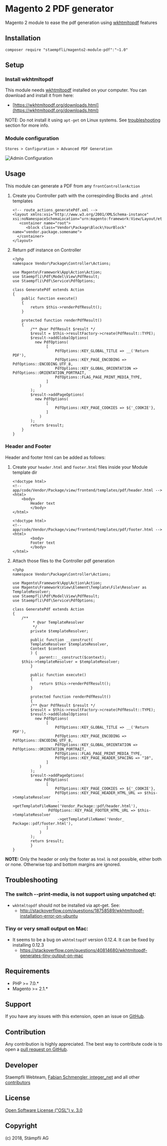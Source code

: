 # Magento 2 PDF generator

Magento 2 module to ease the pdf generation using [wkhtmltopdf](https://wkhtmltopdf.org/) features

## Installation

```
composer require "staempfli/magento2-module-pdf":"~1.0"
```

## Setup

### Install wkhtmltopdf
This module needs [wkhtmltopdf](https://wkhtmltopdf.org/) installed on your computer. You can download and install it from here:

* [https://wkhtmltopdf.org/downloads.html](https://wkhtmltopdf.org/downloads.html)

NOTE: Do not install it using `apt-get` on Linux systems. See [troubleshooting](#troubleshooting) section for more info.

### Module configuration

`Stores > Configuration > Advanced PDF Generation`

![Admin Configuration](docs/img/config.png)


## Usage

This module can generate a PDF from any `frontControllerAction`

1. Create you Controller path with the correspinding Blocks and `.phtml` templates

	```
	<!-- route_actions_generatePdf.xml -->
	<layout xmlns:xsi="http://www.w3.org/2001/XMLSchema-instance" xsi:noNamespaceSchemaLocation="urn:magento:framework:View/Layout/etc/layout_generic.xsd">
 	   <container name="root">
  	      <block class="Vendor\Package\Block\YourBlock" name="vendor.package.somename">
  	  </container>
	</layout>
	```

2. Return pdf instance on Controller

	```
	<?php
	namespace Vendor\Package\Controller\Actions;

	use Magento\Framework\App\Action\Action;
	use Staempfli\Pdf\Model\View\PdfResult;
	use Staempfli\Pdf\Service\PdfOptions;

	class GeneratePdf extends Action
	{
   		public function execute()
    	{
        	return $this->renderPdfResult();
    	}

    	protected function renderPdfResult()
    	{
        	/** @var PdfResult $result */
        	$result = $this->resultFactory->create(PdfResult::TYPE);
        	$result->addGlobalOptions(
          	  new PdfOptions(
             	   [
             	       PdfOptions::KEY_GLOBAL_TITLE => __('Return PDF'),
             	       PdfOptions::KEY_PAGE_ENCODING => PdfOptions::ENCODING_UTF_8,
             	       PdfOptions::KEY_GLOBAL_ORIENTATION => PdfOptions::ORIENTATION_PORTRAIT,
             	       PdfOptions::FLAG_PAGE_PRINT_MEDIA_TYPE,
             	   ]
            	)
        	);
        	$result->addPageOptions(
          	  new PdfOptions(
             	   [
             	       PdfOptions::KEY_PAGE_COOKIES => ${'_COOKIE'},
             	   ]
            	)
        	);
        	return $result;
    	}
	}
	```

### Header and Footer

Header and footer html can be added as follows:

1. Create your `header.html` and `footer.html` files inside your Module template dir

	```
	<!doctype html>
	<!-- app/code/Vendor/Package/view/frontend/templates/pdf/header.html -->
	<html>
   		<body>
			Header text
	    	</body>
	</html>
	```
	```
	<!doctype html>
	<!-- app/code/Vendor/Package/view/frontend/templates/pdf/footer.html -->
	<html>
    		<body>
			Footer text
    		</body>
	</html>
	```

2. Attach those files to the Controller pdf generation

	```
	<?php
	namespace Vendor\Package\Controller\Actions;

	use Magento\Framework\App\Action\Action;
	use Magento\Framework\View\Element\Template\File\Resolver as TemplateResolver;
	use Staempfli\Pdf\Model\View\PdfResult;
	use Staempfli\Pdf\Service\PdfOptions;

	class GeneratePdf extends Action
	{
	    /**
     	     * @var TemplateResolver
    	     */
    	    private $templateResolver;

    	    public function __construct(
        	TemplateResolver $templateResolver,
        	Context $context
    	    ) {
       	        parent::__construct($context);
 		$this->templateResolver = $templateResolver;
    	    }

            public function execute()
    	    {
                return $this->renderPdfResult();
    	    }

    	    protected function renderPdfResult()
    	    {
        	/** @var PdfResult $result */
        	$result = $this->resultFactory->create(PdfResult::TYPE);
        	$result->addGlobalOptions(
          	  new PdfOptions(
             	   [
             	       PdfOptions::KEY_GLOBAL_TITLE => __('Return PDF'),
             	       PdfOptions::KEY_PAGE_ENCODING => PdfOptions::ENCODING_UTF_8,
             	       PdfOptions::KEY_GLOBAL_ORIENTATION => PdfOptions::ORIENTATION_PORTRAIT,
             	       PdfOptions::FLAG_PAGE_PRINT_MEDIA_TYPE,
             	       PdfOptions::KEY_PAGE_HEADER_SPACING => "10",
             	   ]
            	)
        	);
        	$result->addPageOptions(
          	  new PdfOptions(
             	   [
             	       PdfOptions::KEY_PAGE_COOKIES => ${'_COOKIE'},
             	       PdfOptions::KEY_PAGE_HEADER_HTML_URL => $this->templateResolver
                        ->getTemplateFileName('Vendor_Package::pdf/header.html'),
                    PdfOptions::KEY_PAGE_FOOTER_HTML_URL => $this->templateResolver
                        ->getTemplateFileName('Vendor_ Package::pdf/footer.html'),
             	   ]
            	)
        	);
        	return $result;
    	    }
	}
	```

**NOTE:** Only the header or only the footer as `html` is not possible, either both or none. Otherwise top and bottom margins are ignored.

## Troubleshooting

### The switch --print-media, is not support using unpatched qt:

* `wkhtmltopdf` should not be installed via apt-get. See:
    * http://stackoverflow.com/questions/18758589/wkhtmltopdf-installation-error-on-ubuntu

### Tiny or very small output on Mac:

* It seems to be a bug on `wkhtmltopdf` version 0.12.4. It can be fixed by installing 0.12.3
    * https://stackoverflow.com/questions/40814680/wkhtmltopdf-generates-tiny-output-on-mac

## Requirements
- PHP >= 7.0.*
- Magento >= 2.1.*

## Support
If you have any issues with this extension, open an issue on [GitHub](https://github.com/staempfli/magento2-module-pdf/issues).

## Contribution
Any contribution is highly appreciated. The best way to contribute code is to open a [pull request on GitHub](https://help.github.com/articles/using-pull-requests).

## Developer
Staempfli Webteam, [Fabian Schmengler,  integer_net](https://github.com/schmengler) and all other [contributors](https://github.com/staempfli/magento2-module-pdf/contributors)

## License
[Open Software License ("OSL") v. 3.0](https://opensource.org/licenses/OSL-3.0)

## Copyright
(c) 2018, Stämpfli AG
